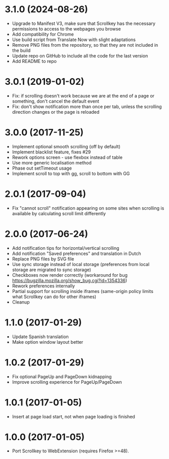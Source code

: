 3.1.0 (2024-08-26)
==================
* Upgrade to Manifest V3, make sure that Scrollkey has the necessary permissions to access to the webpages you browse
* Add compatibility for Chrome
* Use build script from Translate Now with slight adaptations
* Remove PNG files from the repository, so that they are not included in the build
* Update repo on GitHub to include all the code for the last version
* Add README to repo

3.0.1 (2019-01-02)
==================
* Fix: if scrolling doesn't work because we are at the end of a page or something, don't cancel the default event
* Fix: don't show notification more than once per tab, unless the scrolling direction changes or the page is reloaded

3.0.0 (2017-11-25)
==================
* Implement optional smooth scrolling (off by default)
* Implement blacklist feature, fixes #29
* Rework options screen - use flexbox instead of table
* Use more generic localisation method
* Phase out setTimeout usage
* Implement scroll to top with gg, scroll to bottom with GG

2.0.1 (2017-09-04)
==================
* Fix "cannot scroll" notification appearing on some sites when scrolling is available by calculating scroll limit differently

2.0.0 (2017-06-24)
==================
* Add notification tips for horizontal/vertical scrolling
* Add notification "Saved preferences" and translation in Dutch
* Replace PNG files by SVG file
* Use sync storage instead of local storage (preferences from local storage are migrated to sync storage)
* Checkboxes now render correctly (workaround for bug https://bugzilla.mozilla.org/show_bug.cgi?id=1354336)
* Rework preferences internally
* Partial support for scrolling inside iframes (same-origin policy limits what Scrollkey can do for other iframes)
* Cleanup

1.1.0 (2017-01-29)
==================
* Update Spanish translation
* Make option window layout better

1.0.2 (2017-01-29)
==================
* Fix optional PageUp and PageDown kidnapping
* Improve scrolling experience for PageUp/PageDown

1.0.1 (2017-01-05)
==================
* Insert at page load start, not when page loading is finished

1.0.0 (2017-01-05)
==================
* Port Scrollkey to WebExtension (requires Firefox >=48).
